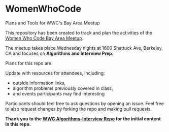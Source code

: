 # WomenWhoCode
Plans and Tools for WWC's Bay Area Meetup

This repository has been created to track and plan the activities of the [Women Who Code Bay Area Meetup](http://www.meetup.com/Women-Who-Code-East-Bay/).

The meetup takes place Wednesday nights at 1600 Shattuck Ave, Berkeley, CA and focuses on <b>Algorithms and Interview Prep</b>.

Plans for this repo are:

Update with resources for attendees, including:
+ outside information links,
+ algorithm problems previously covered in class,
+ and events participants may find interesting

Participants should feel free to ask questions by opening an issue. Feel free to also request changes by forking the repo and making pull requests.

<strong>Thank you to the [WWC Algorithms-Interview Repo](https://github.com/WomenWhoCode/Algorithms-InterviewPrep) for the initial content in this repo.</strong>
